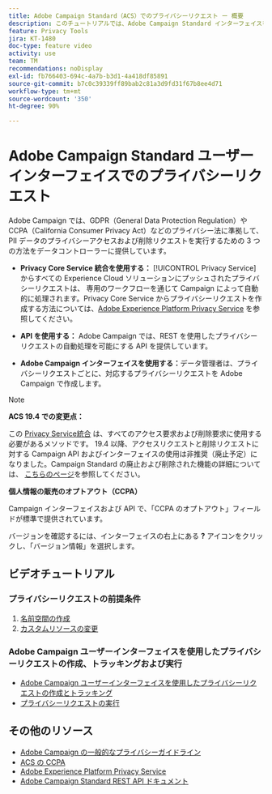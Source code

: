 ```yaml
---
title: Adobe Campaign Standard（ACS）でのプライバシーリクエスト ー 概要
description: このチュートリアルでは、Adobe Campaign Standard インターフェイスを使用してプライバシーリクエストを作成する方法について説明します。
feature: Privacy Tools
jira: KT-1480
doc-type: feature video
activity: use
team: TM
recommendations: noDisplay
exl-id: fb766403-694c-4a7b-b3d1-4a418df85891
source-git-commit: b7c0c39339ff89bab2c81a3d9fd31f67b8ee4d71
workflow-type: tm+mt
source-wordcount: '350'
ht-degree: 90%

---
```


# Adobe Campaign Standard ユーザーインターフェイスでのプライバシーリクエスト

Adobe Campaign では、GDPR（General Data Protection Regulation）や CCPA（California Consumer Privacy Act）などのプライバシー法に準拠して、PII データのプライバシーアクセスおよび削除リクエストを実行するための 3 つの方法をデータコントローラーに提供しています。

* **Privacy Core Service 統合を使用する：** [!UICONTROL Privacy Service] からすべての Experience Cloud ソリューションにプッシュされたプライバシーリクエストは、 専用のワークフローを通じて Campaign によって自動的に処理されます。Privacy Core Service からプライバシーリクエストを作成する方法については、[Adobe Experience Platform Privacy Service](https://developer.adobe.com/apis/experienceplatform/gdpr.html) を参照してください。

* **API を使用する：** Adobe Campaign では、REST を使用したプライバシーリクエストの自動処理を可能にする API を提供しています。

* **Adobe Campaign インターフェイスを使用する：**&#x200B;データ管理者は、プライバシーリクエストごとに、対応するプライバシーリクエストを Adobe Campaign で作成します。

>[!NOTE]
>
> **ACS 19.4 での変更点：**
> 
> この [Privacy Service統合](https://developer.adobe.com/apis/experienceplatform/gdpr.html) は、すべてのアクセス要求および削除要求に使用する必要があるメソッドです。 19.4 以降、アクセスリクエストと削除リクエストに対する Campaign API およびインターフェイスの使用は非推奨（廃止予定）になりました。Campaign Standard の廃止および削除された機能の詳細については、 [こちらのページ](https://experienceleague.adobe.com/docs/campaign-standard/using/release-notes/deprecated-features.html?lang=ja)を参照してください。
>
>**個人情報の販売のオプトアウト（CCPA）**
>
> Campaign インターフェイスおよび API で、「CCPA のオプトアウト」フィールドが標準で提供されています。
>
> バージョンを確認するには、インターフェイスの右上にある **?** アイコンをクリックし、「バージョン情報」を選択します。

## ビデオチュートリアル

### プライバシーリクエストの前提条件

1. [名前空間の作成](/help/privacy/namespaces-for-privacy-requests.md)
1. [カスタムリソースの変更](/help/privacy/custom-resources-for-privacy-requests.md)

### Adobe Campaign ユーザーインターフェイスを使用したプライバシーリクエストの作成、トラッキングおよび実行

* [Adobe Campaign ユーザーインターフェイスを使用したプライバシーリクエストの作成とトラッキング](/help/privacy/create-and-track-privacy-requests.md)
* [プライバシーリクエストの実行](/help/privacy/execute-privacy-requests.md)

## その他のリソース

* [Adobe Campaign の一般的なプライバシーガイドライン](https://experienceleague.adobe.com/docs/campaign-classic/using/getting-started/privacy/privacy-management.html?lang=ja#getting-started)
* [ACS の CCPA](https://experienceleague.adobe.com/docs/campaign-standard/using/getting-started/privacy/privacy-requests.html?lang=ja#privacy-requests)
* [Adobe Experience Platform Privacy Service](https://developer.adobe.com/apis/experienceplatform/gdpr.html)
* [Adobe Campaign Standard REST API ドキュメント](https://final-docs.campaign.adobe.com/doc/standard/en/api/ACS_API.html#privacy-management)
